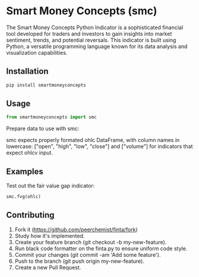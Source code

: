 # Smart Money Concepts (smc)

The Smart Money Concepts Python Indicator is a sophisticated financial tool developed for traders and investors to gain insights into market sentiment, trends, and potential reversals. This indicator is built using Python, a versatile programming language known for its data analysis and visualization capabilities.

## Installation

```bash
pip install smartmoneyconcepts
```

## Usage

```python
from smartmoneyconcepts import smc
```

Prepare data to use with smc:

smc expects properly formated ohlc DataFrame, with column names in lowercase: ["open", "high", "low", "close"] and ["volume"] for indicators that expect ohlcv input.

## Examples

Test out the fair value gap indicator:

```python
smc.fvg(ohlc)
```

## Contributing

1. Fork it (https://github.com/peerchemist/finta/fork)
2. Study how it's implemented.
3. Create your feature branch (git checkout -b my-new-feature).
4. Run black code formatter on the finta.py to ensure uniform code style.
5. Commit your changes (git commit -am 'Add some feature').
6. Push to the branch (git push origin my-new-feature).
7. Create a new Pull Request.
